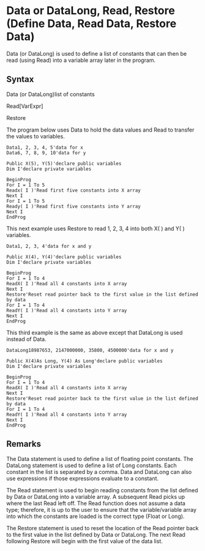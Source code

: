 # Data or DataLong, Read, Restore (Define Data, Read Data, Restore Data)

Data (or DataLong) is used to define a list of constants that can then be read (using Read) into a variable array later in the program.

## Syntax

Data (or DataLong)list of constants

Read[VarExpr]

Restore

The program below uses Data to hold the data values and Read to transfer the values to variables.

```
Data1, 2, 3, 4, 5'data for x
Data6, 7, 8, 9, 10'data for y

Public X(5), Y(5)'declare public variables
Dim I'declare private variables

BeginProg
For I = 1 To 5
Readx( I )'Read first five constants into X array
Next I
For I = 1 To 5
Ready( I )'Read first five constants into Y array
Next I
EndProg
```

This next example uses Restore to read 1, 2, 3, 4 into both X( ) and Y( ) variables.

```
Data1, 2, 3, 4'data for x and y

Public X(4), Y(4)'declare public variables
Dim I'declare private variables

BeginProg
For I = 1 To 4
ReadX( I )'Read all 4 constants into X array
Next I
Restore'Reset read pointer back to the first value in the list defined by data
For I = 1 To 4
ReadY( I )'Read all 4 constants into Y array
Next I
EndProg
```

This third example is the same as above except that DataLong is used instead of Data.

```
DataLong18987653, 2147000000, 35800, 4500000'data for x and y

Public X(4)As Long, Y(4) As Long'declare public variables
Dim I'declare private variables

BeginProg
For I = 1 To 4
ReadX( I )'Read all 4 constants into X array
Next I
Restore'Reset read pointer back to the first value in the list defined by data
For I = 1 To 4
ReadY( I )'Read all 4 constants into Y array
Next I
EndProg
```

## Remarks

The Data statement is used to define a list of floating point constants. The DataLong statement is used to define a list of Long constants. Each constant in the list is separated by a comma. Data and DataLong can also use expressions if those expressions evaluate to a constant.

The Read statement is used to begin reading constants from the list defined by Data or DataLong into a variable array. A subsequent Read picks up where the last Read left off. The Read function does not assume a data type; therefore, it is up to the user to ensure that the variable/variable array into which the constants are loaded is the correct type (Float or Long).

The Restore statement is used to reset the location of the Read pointer back to the first value in the list defined by Data or DataLong. The next Read following Restore will begin with the first value of the data list.
